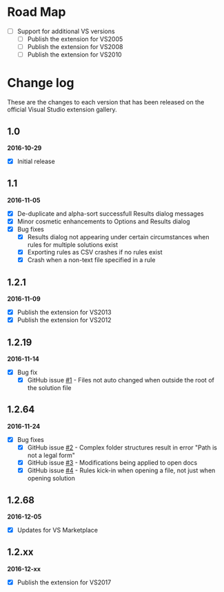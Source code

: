 # Road Map

- [ ] Support for additional VS versions
   - [ ] Publish the extension for VS2005 
   - [ ] Publish the extension for VS2008 
   - [ ] Publish the extension for VS2010 

# Change log

These are the changes to each version that has been released
on the official Visual Studio extension gallery.

## 1.0

**2016-10-29** <!--17:30 UK / 16:30 UTC-->

- [x] Initial release

## 1.1

**2016-11-05** <!--14:20 UK / 14:20 UTC-->

- [x] De-duplicate and alpha-sort successfull Results dialog messages
- [x] Minor cosmetic enhancements to Options and Results dialog
- [x] Bug fixes
  - [x] Results dialog not appearing under certain circumstances when rules for multiple solutions exist
  - [x] Exporting rules as CSV crashes if no rules exist
  - [x] Crash when a non-text file specified in a rule

## 1.2.1

**2016-11-09** <!--18:15 UK / 18:15 UTC-->

- [x] Publish the extension for VS2013
- [x] Publish the extension for VS2012

## 1.2.19

**2016-11-14** <!--08:00 UK / 08:00 UTC-->

- [x] Bug fix
  - [x] GitHub issue [#1](https://github.com/GregTrevellick/AutoFindReplace/issues/1) - Files not auto changed when outside the root of the solution file

## 1.2.64

**2016-11-24** <!--07:15 UK / 07:15 UTC-->

- [x] Bug fixes
  - [x] GitHub issue [#2](https://github.com/GregTrevellick/AutoFindReplace/issues/2) - Complex folder structures result in error "Path is not a legal form"
  - [x] GitHub issue [#3](https://github.com/GregTrevellick/AutoFindReplace/issues/3) - Modifications being applied to open docs
  - [x] GitHub issue [#4](https://github.com/GregTrevellick/AutoFindReplace/issues/4) - Rules kick-in when opening a file, not just when opening solution

## 1.2.68

**2016-12-05** <!--18:30 UK / 18:30 UTC-->

- [x] Updates for VS Marketplace

## 1.2.xx

**2016-12-xx** <!--hh:mm UK / hh:mm UTC-->

- [x] Publish the extension for VS2017




<!--MUST / QUICK WINS-->
<!--suppress pop up if nowt changed-->
<!--auto column widths-->

<!--MEDIUM-->
<!--Add a count of diabled rules to the Results dialog-->
<!--Publish the extension for VS2010 -->
<!--Publish the extension for VS2005/2008-->
<!--sign the extension - not required for auto updates ! activity log ? github.com/mwrock/PowerShell/tree/master/src/signing-->
<!--allow sorting of rules-->
